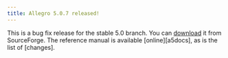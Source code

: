 ```yaml
---
title: Allegro 5.0.7 released!
---
```


This is a bug fix release for the stable 5.0 branch.
You can
[download](http://sourceforge.net/projects/alleg/files/allegro/5.0.7/)
it from SourceForge.
The reference manual is available [online][a5docs],
as is the list of [changes].
